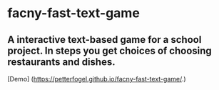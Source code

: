 # facny-fast-text-game

## A interactive text-based game for a school project. In steps you get choices of choosing restaurants and dishes.

[Demo] (https://petterfogel.github.io/facny-fast-text-game/.)
